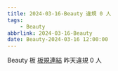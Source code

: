 ```yaml
---
title: 2024-03-16-Beauty 違規 0 人
tags:
    - Beauty
abbrlink: 2024-03-16-Beauty
date: Beauty-2024-03-16 12:00:00
---
```

Beauty 板 [板規連結](https://www.ptt.cc/bbs/Beauty/M.1630069980.A.84B.html)
昨天違規 0 人
